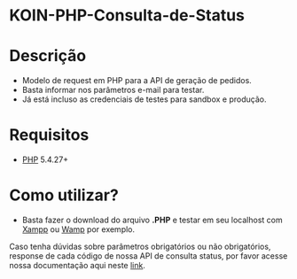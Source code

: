 # KOIN-PHP-Consulta-de-Status

# Descrição

* Modelo de request em PHP para a API de geração de pedidos.
* Basta informar nos parâmetros e-mail para testar.
* Já está incluso as credenciais de testes para sandbox e produção.

# Requisitos  

* [PHP](http://php.net/manual/pt_BR/index.php) 5.4.27+

# Como utilizar?

* Basta fazer o download do arquivo **.PHP** e testar em seu localhost com [Xampp](https://www.apachefriends.org/pt_br/index.html) ou [Wamp](http://www.wampserver.com/en/) por exemplo.

Caso tenha dúvidas sobre parâmetros obrigatórios ou não obrigatórios, response de cada código de nossa API de consulta status, por favor acesse nossa documentação aqui neste [link](http://developers.koin.com.br/ptbr/index.html).
